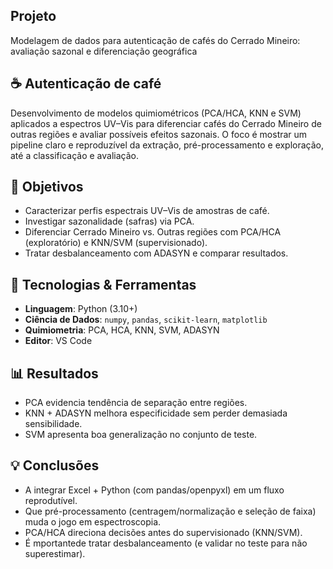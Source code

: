 ## Projeto 
Modelagem de dados para autenticação de cafés do Cerrado Mineiro: avaliação sazonal e diferenciação geográfica

## ☕️ Autenticação de café

Desenvolvimento de modelos quimiométricos (PCA/HCA, KNN e SVM) aplicados a espectros UV–Vis para diferenciar cafés do Cerrado Mineiro de outras regiões e avaliar possíveis efeitos sazonais. O foco é mostrar um pipeline claro e reproduzível da extração, pré-processamento e exploração, até a classificação e avaliação.

## 🎯 Objetivos
- Caracterizar perfis espectrais UV–Vis de amostras de café.
- Investigar sazonalidade (safras) via PCA.
- Diferenciar Cerrado Mineiro vs. Outras regiões com PCA/HCA (exploratório) e KNN/SVM (supervisionado).
- Tratar desbalanceamento com ADASYN e comparar resultados.

## 🧰 Tecnologias & Ferramentas
- **Linguagem**: Python (3.10+)
- **Ciência de Dados**: `numpy`, `pandas`, `scikit-learn`, `matplotlib`
- **Quimiometria**: PCA, HCA, KNN, SVM, ADASYN
- **Editor**: VS Code

## 📊 Resultados 

- PCA evidencia tendência de separação entre regiões.
- KNN + ADASYN melhora especificidade sem perder demasiada sensibilidade.
- SVM apresenta boa generalização no conjunto de teste.

## 💡 Conclusões

- A integrar Excel + Python (com pandas/openpyxl) em um fluxo reprodutível.
- Que pré-processamento (centragem/normalização e seleção de faixa) muda o jogo em espectroscopia.
- PCA/HCA direciona decisões antes do supervisionado (KNN/SVM).
- É mportantede tratar desbalanceamento (e validar no teste para não superestimar). 

